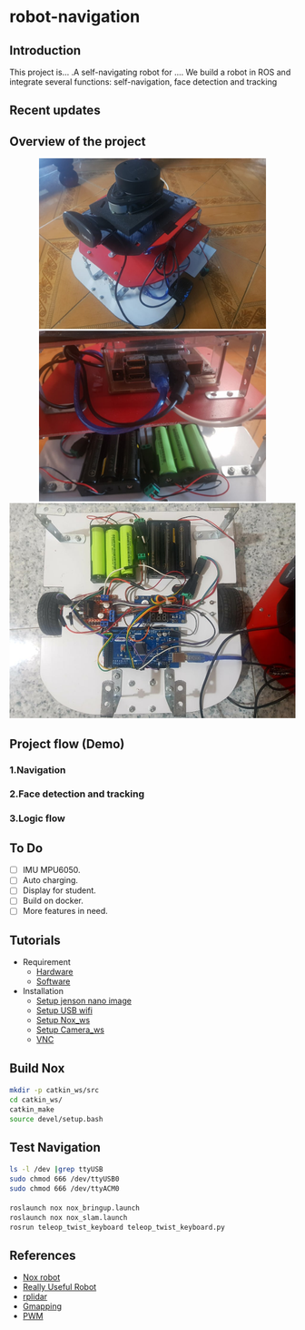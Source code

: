 # robot-navigation

## Introduction
This project is... .A self-navigating robot for .... We build a robot in ROS and integrate several functions: self-navigation, face detection and tracking
## Recent updates

## Overview of the project
<div align="center">
    <img src="assets/robot1.jpg" width="400">
    <img src="assets/robot2.jpg" width="400">
    <img src="assets/robot3.jpg" width="800">
</div>

## Project flow (Demo)
### 1.Navigation
### 2.Face detection and tracking

### 3.Logic flow

## To Do 
- [ ] IMU MPU6050.
- [ ] Auto charging.
- [ ] Display for student.
- [ ] Build on docker.
- [ ] More features in need.

## Tutorials
- Requirement
    - [Hardware](./assets/Hardware.png)
    - [Software](./assets/Software.png)
- Installation
    - [Setup jenson nano image](./docs/Jetson_nano_image.md)
    - [Setup USB wifi](./docs/rtl8812au.md)
    - [Setup Nox_ws](./docs/nox_ws.md)
    - [Setup Camera_ws](./docs/camera_ws.md)
    - [VNC](./docs/vnc.md)
## Build Nox 
```bash
mkdir -p catkin_ws/src
cd catkin_ws/
catkin_make
source devel/setup.bash
```
## Test Navigation
```bash
ls -l /dev |grep ttyUSB
sudo chmod 666 /dev/ttyUSB0
sudo chmod 666 /dev/ttyACM0

roslaunch nox nox_bringup.launch
roslaunch nox nox_slam.launch
rosrun teleop_twist_keyboard teleop_twist_keyboard.py
```
## References
- [Nox robot](https://github.com/RBinsonB/Nox_robot)
- [Really Useful Robot](https://github.com/XRobots/ReallyUsefulRobot)
- [rplidar](https://github.com/Slamtec/rplidar_ros)
- [Gmapping](http://www.geduino.org/site/archives/35)
- [PWM](http://arduino.vn/reference/xung-pwm)

